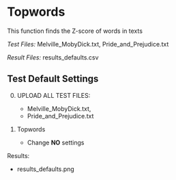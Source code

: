 # Topwords

This function finds the Z-score of words in texts

*Test Files:* Melville_MobyDick.txt, Pride_and_Prejudice.txt

*Result Files:* results_defaults.csv


## Test Default Settings

0. UPLOAD ALL TEST FILES:
    - Melville_MobyDick.txt, 
    - Pride_and_Prejudice.txt

1. Topwords
	- Change **NO** settings  
	
Results:
- results_defaults.png
